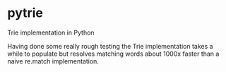 pytrie
=======

Trie implementation in Python

Having done some really rough testing the Trie implementation takes a while to populate but resolves matching words about 1000x faster than a naive re.match implementation.
